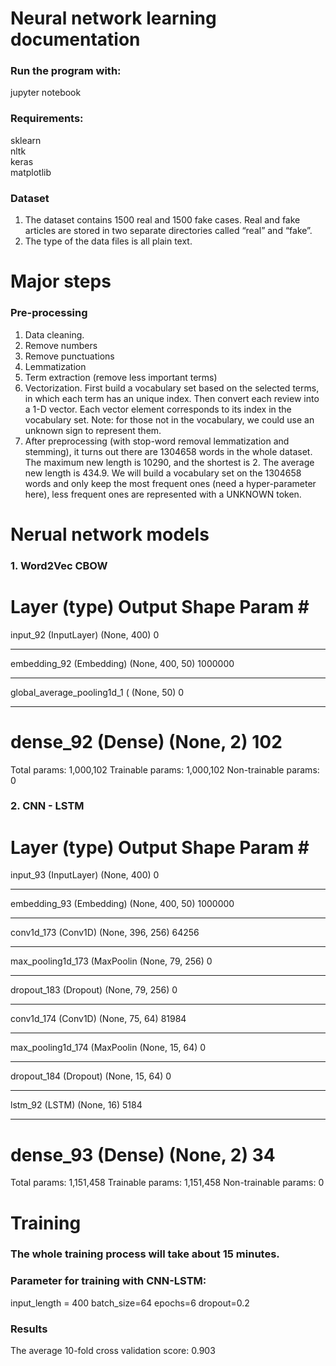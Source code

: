 # Neural network learning documentation

### Run the program with:

jupyter notebook


### Requirements:
sklearn <br/>
nltk <br/>
keras <br/>
matplotlib <br/>


### Dataset
1. The dataset contains 1500 real and 1500 fake cases. Real and fake articles are stored in two separate directories called “real” and “fake”. 
2. The type of the data files is all plain text. 


# Major steps

### Pre-processing
1. Data cleaning.
2. Remove numbers
3. Remove punctuations
4. Lemmatization
5. Term extraction (remove less important terms)
6. Vectorization. First build a vocabulary set based on the selected terms, in which each term has an unique index. Then convert each review into a 1-D vector. Each vector element corresponds to its index in the vocabulary set. Note: for those not in the vocabulary, we could use an unknown sign to represent them.
7. After preprocessing (with stop-word removal lemmatization and stemming), it turns out there are 1304658 words in the whole dataset. The maximum new length is 10290, and the shortest is 2. The average new length is 434.9. We will build a vocabulary set on the 1304658 words and only keep the most frequent ones (need a hyper-parameter here), less frequent ones are represented with a UNKNOWN token.


# Nerual network models

### 1. Word2Vec CBOW
Layer (type)                 Output Shape              Param #   
=================================================================
input_92 (InputLayer)        (None, 400)               0         
_________________________________________________________________
embedding_92 (Embedding)     (None, 400, 50)           1000000   
_________________________________________________________________
global_average_pooling1d_1 ( (None, 50)                0         
_________________________________________________________________
dense_92 (Dense)             (None, 2)                 102       
=================================================================
Total params: 1,000,102
Trainable params: 1,000,102
Non-trainable params: 0


### 2. CNN - LSTM
Layer (type)                 Output Shape              Param #   
=================================================================
input_93 (InputLayer)        (None, 400)               0         
_________________________________________________________________
embedding_93 (Embedding)     (None, 400, 50)           1000000   
_________________________________________________________________
conv1d_173 (Conv1D)          (None, 396, 256)          64256     
_________________________________________________________________
max_pooling1d_173 (MaxPoolin (None, 79, 256)           0         
_________________________________________________________________
dropout_183 (Dropout)        (None, 79, 256)           0         
_________________________________________________________________
conv1d_174 (Conv1D)          (None, 75, 64)            81984     
_________________________________________________________________
max_pooling1d_174 (MaxPoolin (None, 15, 64)            0         
_________________________________________________________________
dropout_184 (Dropout)        (None, 15, 64)            0         
_________________________________________________________________
lstm_92 (LSTM)               (None, 16)                5184      
_________________________________________________________________
dense_93 (Dense)             (None, 2)                 34        
=================================================================
Total params: 1,151,458
Trainable params: 1,151,458
Non-trainable params: 0


# Training
### The whole training process will take about 15 minutes.

### Parameter for training with CNN-LSTM:
input_length = 400
batch_size=64
epochs=6
dropout=0.2

### Results
The average 10-fold cross validation score: 0.903





